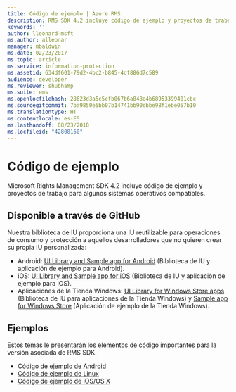 ```yaml
---
title: Código de ejemplo | Azure RMS
description: RMS SDK 4.2 incluye código de ejemplo y proyectos de trabajo para algunos sistemas operativos compatibles.
keywords: ''
author: lleonard-msft
ms.author: alleonar
manager: mbaldwin
ms.date: 02/23/2017
ms.topic: article
ms.service: information-protection
ms.assetid: 634df601-79d2-4bc2-b845-4df886d7c589
audience: developer
ms.reviewer: shubhamp
ms.suite: ems
ms.openlocfilehash: 28623d3a5c5cfb067b6a848e4b68953399401cbc
ms.sourcegitcommit: 7ba9850e5bb07b14741bb90ebbe98f1ebe057b10
ms.translationtype: HT
ms.contentlocale: es-ES
ms.lasthandoff: 08/23/2018
ms.locfileid: "42808160"
---
```

# <a name="code-examples"></a>Código de ejemplo

Microsoft Rights Management SDK 4.2 incluye código de ejemplo y proyectos de trabajo para algunos sistemas operativos compatibles.

## <a name="available-via-github"></a>Disponible a través de GitHub ##
Nuestra biblioteca de IU proporciona una IU reutilizable para operaciones de consumo y protección a aquellos desarrolladores que no quieren crear su propia IU personalizada:

- Android: [UI Library and Sample app for Android](https://github.com/AzureAD/rms-sdk-ui-for-android) (Biblioteca de IU y aplicación de ejemplo para Android).
- iOS: [UI Library and Sample app for iOS](https://github.com/AzureAD/rms-sdk-ui-for-ios) (Biblioteca de IU y aplicación de ejemplo para iOS).
- Aplicaciones de la Tienda Windows: [UI Library for Windows Store apps](https://github.com/AzureAD/rms-sdk-ui-for-windowsstore) (Biblioteca de IU para aplicaciones de la Tienda Windows) y [Sample app for Windows Store](https://github.com/AzureADSamples/rms-samples-for-windowsstore) (Aplicación de ejemplo de la Tienda Windows).

## <a name="examples"></a>Ejemplos ##
Estos temas le presentarán los elementos de código importantes para la versión asociada de RMS SDK.
- [Código de ejemplo de Android](android-code.md)
- [Código de ejemplo de Linux](linux-c-code-examples.md)
- [Código de ejemplo de iOS/OS X](ios-os-x-code-examples.md)
